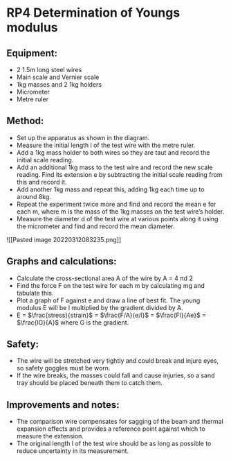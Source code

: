 # RP4 Determination of Youngs modulus
## Equipment:  
- 2 1.5m long steel wires 
- Main scale and Vernier scale 
- 1kg masses and 2 1kg holders 
- Micrometer 
- Metre ruler

## Method: 
 - Set up the apparatus as shown in the diagram. 
 - Measure the initial length l of the test wire with the metre ruler. 
 - Add a 1kg mass holder to both wires so they are taut and record the initial scale reading. 
 - Add an additional 1kg mass to the test wire and record the new scale reading. Find its extension e by subtracting the initial scale reading from this and record it. 
 - Add another 1kg mass and repeat this, adding 1kg each time up to around 8kg. 
 - Repeat the experiment twice more and find and record the mean e for each m, where m is the mass of the 1kg masses on the test wire’s holder. 
 - Measure the diameter d of the test wire at various points along it using the micrometer and find and record the mean diameter.


![[Pasted image 20220312083235.png]]

## Graphs and calculations: 
- Calculate the cross-sectional area A of the wire by A = 4 πd 2 
- Find the force F on the test wire for each m by calculating mg and tabulate this. 
- Plot a graph of F against e and draw a line of best fit. The young modulus E will be l multiplied by the gradient divided by A. 
- E = $\frac{stress}{strain}$ = $\frac{F/A}{e/l}$ = $\frac{Fl}{Ae}$ = $\frac{IG}{A}$ where G is the gradient.

## Safety:
- The wire will be stretched very tightly and could break and injure eyes, so safety goggles must be worn. 
- If the wire breaks, the masses could fall and cause injuries, so a sand tray should be placed beneath them to catch them.

## Improvements and notes:
- The comparison wire compensates for sagging of the beam and thermal expansion effects and provides a reference point against which to measure the extension. 
- The original length l of the test wire should be as long as possible to reduce uncertainty in its measurement.